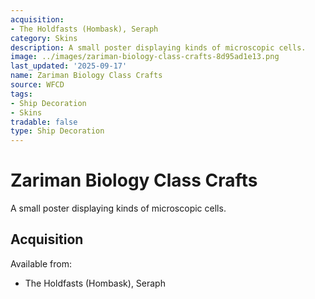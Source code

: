 ```yaml
---
acquisition:
- The Holdfasts (Hombask), Seraph
category: Skins
description: A small poster displaying kinds of microscopic cells.
image: ../images/zariman-biology-class-crafts-8d95ad1e13.png
last_updated: '2025-09-17'
name: Zariman Biology Class Crafts
source: WFCD
tags:
- Ship Decoration
- Skins
tradable: false
type: Ship Decoration
---
```


# Zariman Biology Class Crafts

A small poster displaying kinds of microscopic cells.

## Acquisition

Available from:
- The Holdfasts (Hombask), Seraph

